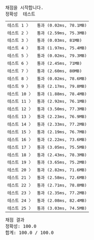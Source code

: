 <pre class="console-content"><div></div><div class="console-heading">채점을 시작합니다.</div><div class="console-message">정확성  테스트</div><table class="console-test-group" data-category="correctness"><tbody><tr data-testcase-id="54475"><td valign="top" class="td-label">테스트 1 <span>〉</span></td><td class="result passed">통과 (0.02ms, 78.1MB)</td></tr><tr data-testcase-id="54476"><td valign="top" class="td-label">테스트 2 <span>〉</span></td><td class="result passed">통과 (2.59ms, 75.3MB)</td></tr><tr data-testcase-id="54477"><td valign="top" class="td-label">테스트 3 <span>〉</span></td><td class="result passed">통과 (0.03ms, 81MB)</td></tr><tr data-testcase-id="54478"><td valign="top" class="td-label">테스트 4 <span>〉</span></td><td class="result passed">통과 (1.97ms, 75.4MB)</td></tr><tr data-testcase-id="54479"><td valign="top" class="td-label">테스트 5 <span>〉</span></td><td class="result passed">통과 (0.02ms, 79.3MB)</td></tr><tr data-testcase-id="54480"><td valign="top" class="td-label">테스트 6 <span>〉</span></td><td class="result passed">통과 (2.45ms, 71MB)</td></tr><tr data-testcase-id="54481"><td valign="top" class="td-label">테스트 7 <span>〉</span></td><td class="result passed">통과 (2.60ms, 80MB)</td></tr><tr data-testcase-id="54482"><td valign="top" class="td-label">테스트 8 <span>〉</span></td><td class="result passed">통과 (0.02ms, 78.6MB)</td></tr><tr data-testcase-id="54483"><td valign="top" class="td-label">테스트 9 <span>〉</span></td><td class="result passed">통과 (2.17ms, 79.8MB)</td></tr><tr data-testcase-id="54484"><td valign="top" class="td-label">테스트 10 <span>〉</span></td><td class="result passed">통과 (1.88ms, 78.4MB)</td></tr><tr data-testcase-id="54485"><td valign="top" class="td-label">테스트 11 <span>〉</span></td><td class="result passed">통과 (2.92ms, 76.1MB)</td></tr><tr data-testcase-id="54486"><td valign="top" class="td-label">테스트 12 <span>〉</span></td><td class="result passed">통과 (3.50ms, 77.3MB)</td></tr><tr data-testcase-id="54487"><td valign="top" class="td-label">테스트 13 <span>〉</span></td><td class="result passed">통과 (2.23ms, 76.9MB)</td></tr><tr data-testcase-id="54488"><td valign="top" class="td-label">테스트 14 <span>〉</span></td><td class="result passed">통과 (2.33ms, 77.2MB)</td></tr><tr data-testcase-id="54489"><td valign="top" class="td-label">테스트 15 <span>〉</span></td><td class="result passed">통과 (2.19ms, 76.7MB)</td></tr><tr data-testcase-id="54490"><td valign="top" class="td-label">테스트 16 <span>〉</span></td><td class="result passed">통과 (2.22ms, 73.6MB)</td></tr><tr data-testcase-id="54491"><td valign="top" class="td-label">테스트 17 <span>〉</span></td><td class="result passed">통과 (3.05ms, 75.5MB)</td></tr><tr data-testcase-id="54492"><td valign="top" class="td-label">테스트 18 <span>〉</span></td><td class="result passed">통과 (2.43ms, 78.3MB)</td></tr><tr data-testcase-id="54493"><td valign="top" class="td-label">테스트 19 <span>〉</span></td><td class="result passed">통과 (3.65ms, 75.2MB)</td></tr><tr data-testcase-id="54494"><td valign="top" class="td-label">테스트 20 <span>〉</span></td><td class="result passed">통과 (2.82ms, 71.6MB)</td></tr><tr data-testcase-id="54495"><td valign="top" class="td-label">테스트 21 <span>〉</span></td><td class="result passed">통과 (2.58ms, 72.6MB)</td></tr><tr data-testcase-id="54496"><td valign="top" class="td-label">테스트 22 <span>〉</span></td><td class="result passed">통과 (2.71ms, 78.8MB)</td></tr><tr data-testcase-id="54497"><td valign="top" class="td-label">테스트 23 <span>〉</span></td><td class="result passed">통과 (2.35ms, 77.2MB)</td></tr><tr data-testcase-id="54498"><td valign="top" class="td-label">테스트 24 <span>〉</span></td><td class="result passed">통과 (2.08ms, 82.4MB)</td></tr><tr data-testcase-id="54499"><td valign="top" class="td-label">테스트 25 <span>〉</span></td><td class="result passed">통과 (3.03ms, 74.5MB)</td></tr></tbody></table><div class="console-heading">채점 결과</div><div class="console-message">정확성: 100.0</div><div class="console-message">합계: 100.0 / 100.0</div></pre>